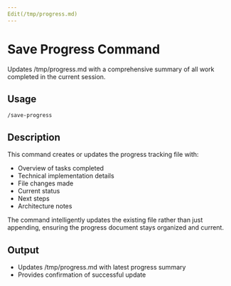 ```yaml
---
Edit(/tmp/progress.md)
---
```


# Save Progress Command

Updates /tmp/progress.md with a comprehensive summary of all work completed in the current session.

## Usage
`/save-progress`

## Description
This command creates or updates the progress tracking file with:
- Overview of tasks completed
- Technical implementation details
- File changes made
- Current status
- Next steps
- Architecture notes

The command intelligently updates the existing file rather than just appending, ensuring the progress document stays organized and current.

## Output
- Updates /tmp/progress.md with latest progress summary
- Provides confirmation of successful update
